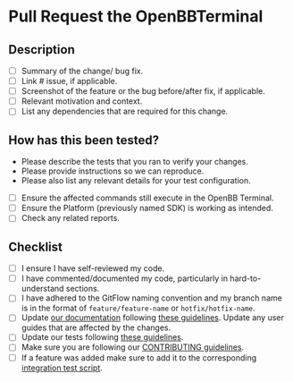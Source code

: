 # Pull Request the OpenBBTerminal

## Description

- [ ] Summary of the change/ bug fix.
- [ ] Link # issue, if applicable.
- [ ] Screenshot of the feature or the bug before/after fix, if applicable.
- [ ] Relevant motivation and context.
- [ ] List any dependencies that are required for this change.

## How has this been tested?

- Please describe the tests that you ran to verify your changes.
- Please provide instructions so we can reproduce.
- Please also list any relevant details for your test configuration.

- [ ] Ensure the affected commands still execute in the OpenBB Terminal.
- [ ] Ensure the Platform (previously named SDK) is working as intended.
- [ ] Check any related reports.

## Checklist

- [ ] I ensure I have self-reviewed my code.
- [ ] I have commented/documented my code, particularly in hard-to-understand sections.
- [ ] I have adhered to the GitFlow naming convention and my branch name is in the format of `feature/feature-name` or `hotfix/hotfix-name`.
- [ ] Update [our documentation](https://openbb-finance.github.io/OpenBBTerminal/) following [these guidelines](https://github.com/OpenBB-finance/OpenBBTerminal/tree/main/website).  Update any user guides that are affected by the changes.
- [ ] Update our tests following [these guidelines](https://github.com/OpenBB-finance/OpenBBTerminal/tree/main/tests).
- [ ] Make sure you are following our [CONTRIBUTING guidelines](https://github.com/OpenBB-finance/OpenBBTerminal/blob/main/CONTRIBUTING.md).
- [ ] If a feature was added make sure to add it to the corresponding [integration test script](https://github.com/OpenBB-finance/OpenBBTerminal/tree/develop/openbb_terminal/miscellaneous/integration_tests_scripts).
